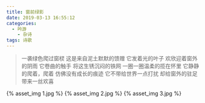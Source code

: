 ```yaml
---
title: 窗前绿影
date: 2019-03-13 16:55:12
categories:
  - 吟游
    - 杂诗
tags: 诗歌
---
```


> 一袭绿色爬过窗棂
> 这是来自泥土默默的馈赠
> 它发着光的叶子
> 欢欣迎着窗外的阴雨
> 它卷曲的触手
> 将这生锈沉闷的铁网
> 一圈一圈温柔的揽在怀里
> 它静静的爬着，爬着
> 仿佛没有成长的痕迹
> 它不带给世界一点打扰
> 却给窗外的驻足
> 带来一丝欢喜

{% asset_img 1.jpg %}
{% asset_img 2.jpg %}
{% asset_img 3.jpg %}

